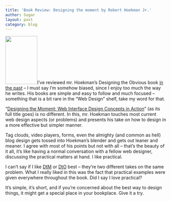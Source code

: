 ```yaml
---
title: 'Book Review: Designing the moment by Robert Hoekman Jr.'
author: Sugar
layout: post
category: blog
---
```

<img class="size-full wp-image-626 alignleft" title="dtm" src="http://blog.sugarenia.com/wp-content/uploads/2008/10/dtm.jpg" alt="" width="100" height="150" />I&#8217;ve reviewed mr. Hoekman&#8217;s Designing the Obvious book <a href="http://blog.sugarenia.com/archives/web-design/book-review-designing-the-obvious-by-robert-hoekman-jr" target="_blank">in the past</a> &#8211; I must say I&#8217;m somehow biased, since I enjoy too much the way he writes. His books are simple and easy to follow and much focused &#8211; something that is a bit rare in the &#8220;Web Design&#8221; shelf, take my word for that.

&#8220;<a href="http://www.amazon.com/gp/product/0321535081?ie=UTF8&tag=sugareniacom-20&link_code=as3&camp=211189&creative=373489&creativeASIN=0321535081" target="_blank">Designing the Moment: Web Interface Design Concepts in Action</a>&#8221; (as its full title goes) is no different. In this, mr. Hoekman touches most current web design aspects (or problems) and presents his take on how to design in a more effective but simpler manner.

Tag clouds, video players, forms, even the almighty (and common as hell) blog design gets tossed into Hoekman&#8217;s blender and gets out leaner and meaner. I agree with most of his points but not with all &#8211; that&#8217;s the beauty of it all, it&#8217;s like having a normal conversation with a fellow web designer, discussing the practical matters at hand. I like practical.

I can&#8217;t say if I like <a href="http://www.amazon.com/gp/product/0321535081?ie=UTF8&tag=sugareniacom-20&link_code=as3&camp=211189&creative=373489&creativeASIN=0321535081" target="_blank">DtM</a> or <a href="http://www.amazon.com/gp/product/032145345X?ie=UTF8&tag=sugareniacom-20&link_code=as3&camp=211189&creative=373489&creativeASIN=032145345X" target="_blank">DtO</a> best &#8211; they&#8217;re two different takes on the same problem. What I really liked in this was the fact that practical examples were given everywhere throughout the book. Did I say I love practical?

It&#8217;s simple, it&#8217;s short, and if you&#8217;re concerned about the best way to design things, it might get a special place in your bookplace. Give it a try.
